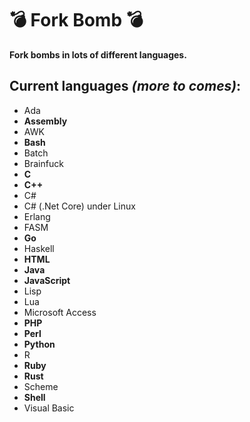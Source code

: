 # 💣 Fork Bomb 💣
**Fork bombs in lots of different languages.**

## Current languages <i>(more to comes)</i>:

 - Ada
 - **Assembly**
 - AWK
 - **Bash**
 - Batch
 - Brainfuck
 - **C**
 - **C++**
 - C#
 - C# (.Net Core) under Linux
 - Erlang
 - FASM
 - **Go**
 - Haskell
 - **HTML**
 - **Java**
 - **JavaScript**
 - Lisp
 - Lua
 - Microsoft Access
 - **PHP**
 - **Perl**
 - **Python**
 - R
 - **Ruby**
 - **Rust**
 - Scheme
 - **Shell**
 - Visual Basic

